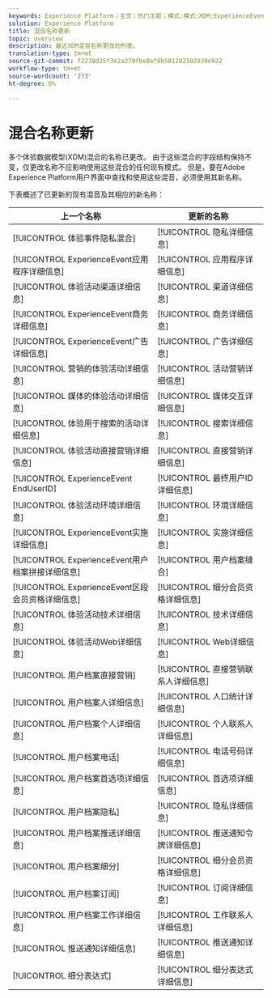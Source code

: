 ```yaml
---
keywords: Experience Platform；主页；热门主题；模式;模式;XDM;ExperienceEvent；字段；模式;模式;模式设计；混合；混合；最终用户；最终用户；最终用户；id；更新；
solution: Experience Platform
title: 混音名称更新
topic: overview
description: 最近XDM混音名称更改的列表。
translation-type: tm+mt
source-git-commit: f2238d35f3e2a279fbe8ef8b581282102039e932
workflow-type: tm+mt
source-wordcount: '273'
ht-degree: 0%

---
```



# 混合名称更新

多个体验数据模型(XDM)混合的名称已更改。 由于这些混合的字段结构保持不变，仅更改名称不应影响使用这些混合的任何现有模式。 但是，要在Adobe Experience Platform用户界面中查找和使用这些混音，必须使用其新名称。

下表概述了已更新的现有混音及其相应的新名称：

| 上一个名称 | 更新的名称 |
| --- | --- |
| [!UICONTROL 体验事件隐私混合] | [!UICONTROL 隐私详细信息] |
| [!UICONTROL ExperienceEvent应用程序详细信息] | [!UICONTROL 应用程序详细信息] |
| [!UICONTROL 体验活动渠道详细信息] | [!UICONTROL 渠道详细信息] |
| [!UICONTROL ExperienceEvent商务详细信息] | [!UICONTROL 商务详细信息] |
| [!UICONTROL ExperienceEvent广告详细信息] | [!UICONTROL 广告详细信息] |
| [!UICONTROL 营销的体验活动详细信息] | [!UICONTROL 活动营销详细信息] |
| [!UICONTROL 媒体的体验活动详细信息] | [!UICONTROL 媒体交互详细信息] |
| [!UICONTROL 体验用于搜索的活动详细信息] | [!UICONTROL 搜索详细信息] |
| [!UICONTROL 体验活动直接营销详细信息] | [!UICONTROL 直接营销详细信息] |
| [!UICONTROL ExperienceEvent EndUserID] | [!UICONTROL 最终用户ID详细信息] |
| [!UICONTROL 体验活动环境详细信息] | [!UICONTROL 环境详细信息] |
| [!UICONTROL ExperienceEvent实施详细信息] | [!UICONTROL 实施详细信息] |
| [!UICONTROL ExperienceEvent用户档案拼接详细信息] | [!UICONTROL 用户档案缝合] |
| [!UICONTROL ExperienceEvent区段会员资格详细信息] | [!UICONTROL 细分会员资格详细信息] |
| [!UICONTROL 体验活动技术详细信息] | [!UICONTROL 技术详细信息] |
| [!UICONTROL 体验活动Web详细信息] | [!UICONTROL Web详细信息] |
| [!UICONTROL 用户档案直接营销] | [!UICONTROL 直接营销联系人详细信息] |
| [!UICONTROL 用户档案人详细信息] | [!UICONTROL 人口统计详细信息] |
| [!UICONTROL 用户档案个人详细信息] | [!UICONTROL 个人联系人详细信息] |
| [!UICONTROL 用户档案电话] | [!UICONTROL 电话号码详细信息] |
| [!UICONTROL 用户档案首选项详细信息] | [!UICONTROL 首选项详细信息] |
| [!UICONTROL 用户档案隐私] | [!UICONTROL 隐私详细信息] |
| [!UICONTROL 用户档案推送详细信息] | [!UICONTROL 推送通知令牌详细信息] |
| [!UICONTROL 用户档案细分] | [!UICONTROL 细分会员资格详细信息] |
| [!UICONTROL 用户档案订阅] | [!UICONTROL 订阅详细信息] |
| [!UICONTROL 用户档案工作详细信息] | [!UICONTROL 工作联系人详细信息] |
| [!UICONTROL 推送通知详细信息] | [!UICONTROL 推送通知详细信息] |
| [!UICONTROL 细分表达式] | [!UICONTROL 细分表达式详细信息] |